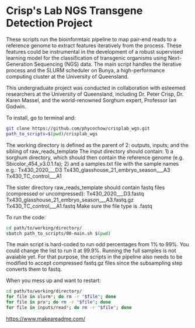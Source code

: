 # Crisp's Lab NGS Transgene Detection Project
These scripts run the bioinformtaic pipeline to map pair-end reads to a reference genome to extract features iteratively from the process. These features could be instrumental in the development of a robust supervised learning model for the classification of transgenic organisms using Next-Generation Sequencing (NGS) data. The main script handles the iterative process and the SLURM scheduler on Bunya, a high-performance computing cluster at the University of Queensland.

This undergraduate project was conducted in collaboration with esteemed researchers at the University of Queensland, including Dr. Peter Crisp, Dr. Karen Massel, and the world-renowned Sorghum expert, Professor Ian Godwin.
 
To install, go to terminal and:
```bash
git clone https://github.com/phycochow/crisplab_wgs.git
path_to_scripts=$(pwd)/crisplab_wgs
```

The working directory is defined as the parent of 2: outputs, inputs; and the sibling of raw_reads_template 
  The input directory should contain:
    1) a sorghum directory, which should then contain the reference genome (e.g. Sbicolor_454_v3.0.1.fa);
    2) and a samples.txt file with the sample names e.g.:
         Tx430_2020___D3
         Tx430_glasshouse_21_embryo_season___A3
         Tx430_TC_control___A1
    
The sister directory raw_reads_template should contain fastq files (compressed or uncompressed):
  Tx430_2020___D3.fastq
  Tx430_glasshouse_21_embryo_season___A3.fastq.gz
  Tx430_TC_control___A1.fastq
Make sure the file type is .fastq

To run the code:
```bash
cd path/to/working/directory/
sbatch path_to_scripts/00-main.sh $(pwd)
```
The main script is hard-coded to run odd percentages from 1% to 99%. You could change the list to run it at 99.9%. Running the full samples is not avaiable yet. For that purpose, the scripts in the pipeline also needs to be modified to accept compressed fastq.gz files since the subsampling step converts them to fastq.

When you mess up and want to restart:
```bash
cd path/to/working/directory/
for file in slurm*; do rm -r "$file"; done
for file in pro*; do rm -r "$file"; done
for file in inputs/read*; do rm -r "$file"; done
```

https://www.makeareadme.com/
